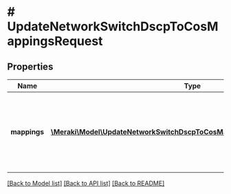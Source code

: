 # # UpdateNetworkSwitchDscpToCosMappingsRequest

## Properties

Name | Type | Description | Notes
------------ | ------------- | ------------- | -------------
**mappings** | [**\Meraki\Model\UpdateNetworkSwitchDscpToCosMappingsRequestMappingsInner[]**](UpdateNetworkSwitchDscpToCosMappingsRequestMappingsInner.md) | An array of DSCP to CoS mappings. An empty array will reset the mappings to default. |

[[Back to Model list]](../../README.md#models) [[Back to API list]](../../README.md#endpoints) [[Back to README]](../../README.md)
